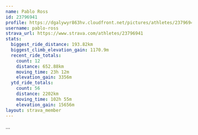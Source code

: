 ```yaml
---
name: Pablo Ross
id: 23796941
profile: https://dgalywyr863hv.cloudfront.net/pictures/athletes/23796941/14615399/1/large.jpg
username: pablo-ross
strava_url: https://www.strava.com/athletes/23796941
stats:
  biggest_ride_distance: 193.82km
  biggest_climb_elevation_gain: 1170.9m
  recent_ride_totals:
    count: 12
    distance: 652.88km
    moving_time: 23h 12m
    elevation_gain: 3356m
  ytd_ride_totals:
    count: 56
    distance: 2202km
    moving_time: 102h 55m
    elevation_gain: 15656m
layout: strava_member
--- 
```

...

